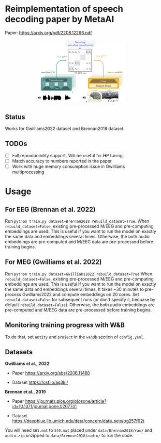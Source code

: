 # Reimplementation of speech decoding paper by MetaAI

Paper: https://arxiv.org/pdf/2208.12266.pdf

<div align="center"><img src="assets/overview_meta2022.png" width=300></div>

## Status

Works for Gwilliams2022 dataset and Brennan2018 dataset.

## TODOs

- [ ] Full reproducibility support. Will be useful for HP tuning. 
- [ ] Match accuracy to numbers reported in the paper. 
- [ ] Work with huge memory consumption issue in Gwilliams multiprocessing

# Usage

## For EEG (Brennan et al. 2022)
Run `python train.py dataset=Brennan2018 rebuild_dataset=True`.
When `rebuild_dataset=False`, existing pre-processed M/EEG and pre-computing embeddings are used. This is useful if you want to run the model on exactly the same data and embeddings several times. Otherwise, the both audio embeddings are pre-computed and M/EEG data are pre-processed before training begins.

## For MEG (Gwilliams et al. 2022)

Run `python train.py dataset=Gwilliams2022 rebuild_dataset=True`
When `rebuild_dataset=False`, existing pre-processed M/EEG and pre-computing embeddings are used. This is useful if you want to run the model on exactly the same data and embeddings several times. It takes ~30 minutes to pre-process Gwilliams2022 and compute embeddings on 20 cores. Set `rebuild_dataset=False` for subsequent runs (or don't specify it, becuase by default `rebuild_dataset=False`). Otherwise, the both audio embeddings are pre-computed and M/EEG data are pre-processed before training begins.

## Monitoring training progress with W&B

To do that, set `entity` and `project` in the `wandb` section of `config.yaml`.

## Datasets

**Gwilliams et al., 2022**

- Paper https://arxiv.org/abs/2208.11488

- Dataset https://osf.io/ag3kj/

**Brennan et al., 2019**

- Paper https://journals.plos.org/plosone/article?id=10.1371/journal.pone.0207741

- Dataset https://deepblue.lib.umich.edu/data/concern/data_sets/bg257f92t

You will need `S01.mat` to `S49.mat` placed under `data/Brennan2018/raw/` and `audio.zip` unzipped to `data/Brennan2018/audio/` to run the code.
